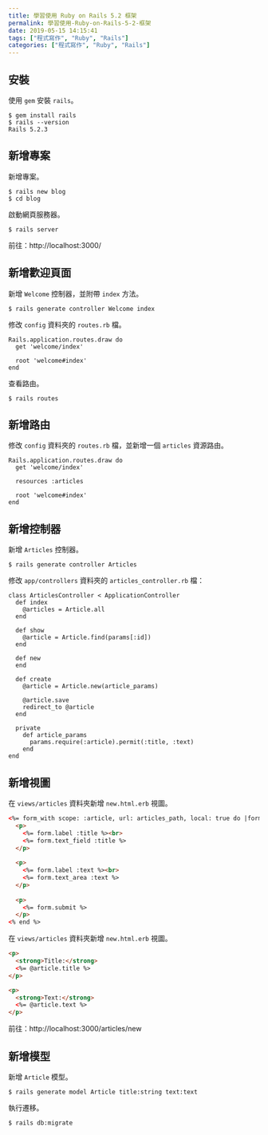```yaml
---
title: 學習使用 Ruby on Rails 5.2 框架
permalink: 學習使用-Ruby-on-Rails-5-2-框架
date: 2019-05-15 14:15:41
tags: ["程式寫作", "Ruby", "Rails"]
categories: ["程式寫作", "Ruby", "Rails"]
---
```


## 安裝
使用 `gem` 安裝 `rails`。
```
$ gem install rails
$ rails --version
Rails 5.2.3
```

## 新增專案
新增專案。
```
$ rails new blog
$ cd blog
```

啟動網頁服務器。
```
$ rails server
```

前往：http://localhost:3000/

## 新增歡迎頁面
新增 `Welcome` 控制器，並附帶 `index` 方法。
```
$ rails generate controller Welcome index
```

修改 `config` 資料夾的 `routes.rb` 檔。
```RB
Rails.application.routes.draw do
  get 'welcome/index'
 
  root 'welcome#index'
end
```

查看路由。
```
$ rails routes
```

## 新增路由
修改 `config` 資料夾的 `routes.rb` 檔，並新增一個 `articles` 資源路由。
```
Rails.application.routes.draw do
  get 'welcome/index'
 
  resources :articles
 
  root 'welcome#index'
end
```

## 新增控制器
新增 `Articles` 控制器。
```
$ rails generate controller Articles
```

修改 `app/controllers` 資料夾的 `articles_controller.rb` 檔：
```RB
class ArticlesController < ApplicationController
  def index
    @articles = Article.all
  end

  def show
    @article = Article.find(params[:id])
  end

  def new
  end

  def create
    @article = Article.new(article_params)
        
    @article.save
    redirect_to @article
  end

  private
    def article_params
      params.require(:article).permit(:title, :text)
    end
end
```

## 新增視圖
在 `views/articles` 資料夾新增 `new.html.erb` 視圖。
```HTML
<%= form_with scope: :article, url: articles_path, local: true do |form| %>
  <p>
    <%= form.label :title %><br>
    <%= form.text_field :title %>
  </p>
  
  <p>
    <%= form.label :text %><br>
    <%= form.text_area :text %>
  </p>
  
  <p>
    <%= form.submit %>
  </p>
<% end %>
```

在 `views/articles` 資料夾新增 `new.html.erb` 視圖。
```HTML
<p>
  <strong>Title:</strong>
  <%= @article.title %>
</p>

<p>
  <strong>Text:</strong>
  <%= @article.text %>
</p>
```

前往：http://localhost:3000/articles/new

## 新增模型
新增 `Article` 模型。
```
$ rails generate model Article title:string text:text
```

執行遷移。
```
$ rails db:migrate
```
